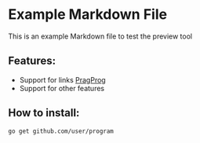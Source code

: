 # Example Markdown File

This is an example Markdown file to test the preview tool

## Features:
* Support for links [PragProg](https://pragprog.com)
* Support for other features

## How to install:
```
go get github.com/user/program
```
